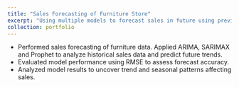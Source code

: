 ```yaml
---
title: "Sales Forecasting of Furniture Store"
excerpt: "Using multiple models to forecast sales in future using previous sales data <br/><img src='/images/500x300.png'>"
collection: portfolio
---
```


* Performed sales forecasting of furniture data. Applied ARIMA, SARIMAX and Prophet to analyze historical sales data
and predict future trends.
* Evaluated model performance using RMSE to assess forecast accuracy.
* Analyzed model results to uncover trend and seasonal patterns affecting sales.